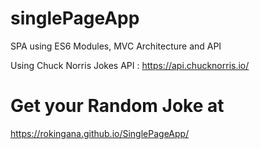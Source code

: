 # singlePageApp
SPA using ES6 Modules, MVC Architecture and API

Using Chuck Norris Jokes API : https://api.chucknorris.io/


# Get your Random Joke at
https://rokingana.github.io/SinglePageApp/
